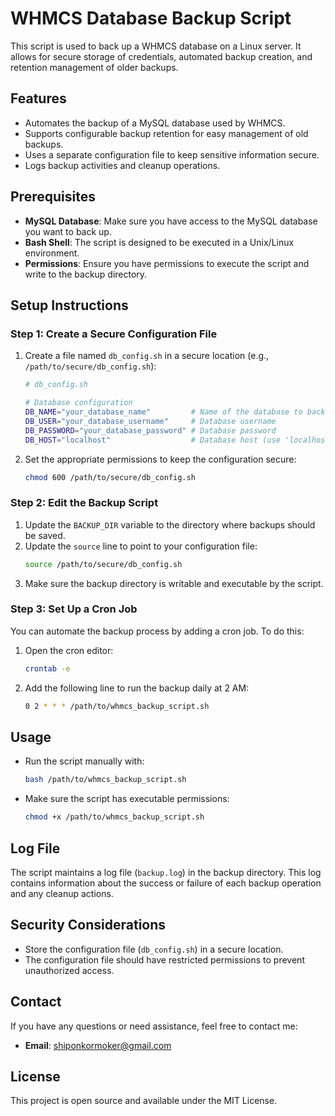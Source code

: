# WHMCS Database Backup Script

This script is used to back up a WHMCS database on a Linux server. It allows for secure storage of credentials, automated backup creation, and retention management of older backups.

## Features
- Automates the backup of a MySQL database used by WHMCS.
- Supports configurable backup retention for easy management of old backups.
- Uses a separate configuration file to keep sensitive information secure.
- Logs backup activities and cleanup operations.

## Prerequisites
- **MySQL Database**: Make sure you have access to the MySQL database you want to back up.
- **Bash Shell**: The script is designed to be executed in a Unix/Linux environment.
- **Permissions**: Ensure you have permissions to execute the script and write to the backup directory.

## Setup Instructions

### Step 1: Create a Secure Configuration File
1. Create a file named `db_config.sh` in a secure location (e.g., `/path/to/secure/db_config.sh`):
    ```bash
    # db_config.sh
    
    # Database configuration
    DB_NAME="your_database_name"         # Name of the database to back up
    DB_USER="your_database_username"     # Database username
    DB_PASSWORD="your_database_password" # Database password
    DB_HOST="localhost"                  # Database host (use 'localhost' if hosted locally)
    ```
2. Set the appropriate permissions to keep the configuration secure:
    ```bash
    chmod 600 /path/to/secure/db_config.sh
    ```

### Step 2: Edit the Backup Script
1. Update the `BACKUP_DIR` variable to the directory where backups should be saved.
2. Update the `source` line to point to your configuration file:
    ```bash
    source /path/to/secure/db_config.sh
    ```
3. Make sure the backup directory is writable and executable by the script.

### Step 3: Set Up a Cron Job
You can automate the backup process by adding a cron job. To do this:
1. Open the cron editor:
    ```bash
    crontab -e
    ```
2. Add the following line to run the backup daily at 2 AM:
    ```bash
    0 2 * * * /path/to/whmcs_backup_script.sh
    ```

## Usage
- Run the script manually with:
  ```bash
  bash /path/to/whmcs_backup_script.sh
  ```
- Make sure the script has executable permissions:
  ```bash
  chmod +x /path/to/whmcs_backup_script.sh
  ```

## Log File
The script maintains a log file (`backup.log`) in the backup directory. This log contains information about the success or failure of each backup operation and any cleanup actions.

## Security Considerations
- Store the configuration file (`db_config.sh`) in a secure location.
- The configuration file should have restricted permissions to prevent unauthorized access.

## Contact
If you have any questions or need assistance, feel free to contact me:
- **Email**: [shiponkormoker@gmail.com](mailto:shiponkormoker@gmail.com)

## License
This project is open source and available under the MIT License.

